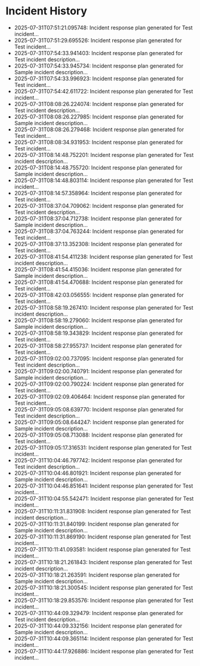 # Incident History

- 2025-07-31T07:51:21.095748: Incident response plan generated for Test incident...
- 2025-07-31T07:51:29.695526: Incident response plan generated for Test incident...
- 2025-07-31T07:54:33.941403: Incident response plan generated for Test incident description...
- 2025-07-31T07:54:33.945734: Incident response plan generated for Sample incident description...
- 2025-07-31T07:54:33.996923: Incident response plan generated for Test incident...
- 2025-07-31T07:54:42.611722: Incident response plan generated for Test incident...
- 2025-07-31T08:08:26.224074: Incident response plan generated for Test incident description...
- 2025-07-31T08:08:26.227985: Incident response plan generated for Sample incident description...
- 2025-07-31T08:08:26.279468: Incident response plan generated for Test incident...
- 2025-07-31T08:08:34.931953: Incident response plan generated for Test incident...
- 2025-07-31T08:14:48.752201: Incident response plan generated for Test incident description...
- 2025-07-31T08:14:48.755720: Incident response plan generated for Sample incident description...
- 2025-07-31T08:14:48.803114: Incident response plan generated for Test incident...
- 2025-07-31T08:14:57.358964: Incident response plan generated for Test incident...
- 2025-07-31T08:37:04.709062: Incident response plan generated for Test incident description...
- 2025-07-31T08:37:04.712738: Incident response plan generated for Sample incident description...
- 2025-07-31T08:37:04.763244: Incident response plan generated for Test incident...
- 2025-07-31T08:37:13.352308: Incident response plan generated for Test incident...
- 2025-07-31T08:41:54.411238: Incident response plan generated for Test incident description...
- 2025-07-31T08:41:54.415036: Incident response plan generated for Sample incident description...
- 2025-07-31T08:41:54.470688: Incident response plan generated for Test incident...
- 2025-07-31T08:42:03.056555: Incident response plan generated for Test incident...
- 2025-07-31T08:58:19.267410: Incident response plan generated for Test incident description...
- 2025-07-31T08:58:19.279060: Incident response plan generated for Sample incident description...
- 2025-07-31T08:58:19.343829: Incident response plan generated for Test incident...
- 2025-07-31T08:58:27.955737: Incident response plan generated for Test incident...
- 2025-07-31T09:02:00.737095: Incident response plan generated for Test incident description...
- 2025-07-31T09:02:00.740791: Incident response plan generated for Sample incident description...
- 2025-07-31T09:02:00.790224: Incident response plan generated for Test incident...
- 2025-07-31T09:02:09.406464: Incident response plan generated for Test incident...
- 2025-07-31T09:05:08.639770: Incident response plan generated for Test incident description...
- 2025-07-31T09:05:08.644247: Incident response plan generated for Sample incident description...
- 2025-07-31T09:05:08.713088: Incident response plan generated for Test incident...
- 2025-07-31T09:05:17.316531: Incident response plan generated for Test incident...
- 2025-07-31T10:04:46.797742: Incident response plan generated for Test incident description...
- 2025-07-31T10:04:46.801921: Incident response plan generated for Sample incident description...
- 2025-07-31T10:04:46.851641: Incident response plan generated for Test incident...
- 2025-07-31T10:04:55.542471: Incident response plan generated for Test incident...
- 2025-07-31T10:11:31.831908: Incident response plan generated for Test incident description...
- 2025-07-31T10:11:31.840199: Incident response plan generated for Sample incident description...
- 2025-07-31T10:11:31.869190: Incident response plan generated for Test incident...
- 2025-07-31T10:11:41.093581: Incident response plan generated for Test incident...
- 2025-07-31T10:18:21.261843: Incident response plan generated for Test incident description...
- 2025-07-31T10:18:21.263591: Incident response plan generated for Sample incident description...
- 2025-07-31T10:18:21.300545: Incident response plan generated for Test incident...
- 2025-07-31T10:18:29.853576: Incident response plan generated for Test incident...
- 2025-07-31T10:44:09.329479: Incident response plan generated for Test incident description...
- 2025-07-31T10:44:09.332156: Incident response plan generated for Sample incident description...
- 2025-07-31T10:44:09.365114: Incident response plan generated for Test incident...
- 2025-07-31T10:44:17.926886: Incident response plan generated for Test incident...
